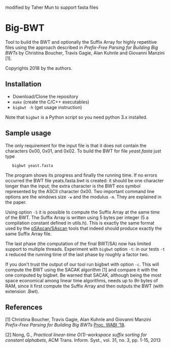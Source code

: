 modified by Taher Mun to support fasta files

# Big-BWT

Tool to build the BWT and optionally the Suffix Array for highly repetitive files using the approach
described in *Prefix-Free Parsing for Building Big BWTs* by 
Christina Boucher, Travis Gagie, Alan Kuhnle and Giovanni Manzini [1].

Copyrights 2018 by the authors. 
 

## Installation

* Download/Clone the repository
* `make` (create the C/C++ executables) 
* `bigbwt -h` (get usage instruction)

Note that `bigbwt` is a Python script so you need python 3.x installed.
 

## Sample usage

The only requirement for the input file is that it does not contain the characters 0x00, 0x01, and 0x02. To build the BWT for file *yeast.fasta* just type

       bigbwt yeast.fasta

The program shows its progress and finally the running time. If no errors occurred the BWT file yeats.fasta.bwt is created: it should be one character longer than the input; the extra character is the BWT eos symbol represented by the ASCII character 0x00. Two important command line options are the windows size `-w` and the modulus `-m`. They are explained in the paper. 

Using option `-S` it is possible to compute the Suffix Array at the same time of the BWT. 
The Suffix Array is written using 5 bytes per integer (5 a compilation constant defined in utils.h). This is exactly the same format used by the [pSAscan/SAscan](https://www.cs.helsinki.fi/group/pads/) tools that indeed should produce exactly the same Suffix Array file. 

The last phase (the computation of the final BWT/SA) now has limited support to multiple threads. 
Experiment with `bigbwt` option `-t`: in our tests `-t 4` reduced the running time of the last phase by roughly a factor two.

If you don't trust the output of our tool run bigbwt with option `-c`. 
This will compute the  BWT using the SACAK algorithm [1] and compare it with the one computed by bigbwt. Be warned that SACAK, although being the most space economical among linear time algorithms, needs up to *9n* bytes of RAM, since it first compute the Suffix Array and then outputs the BWT (with extension .Bwt).


## References

\[1\]  Christina Boucher, Travis Gagie, Alan Kuhnle and Giovanni Manzini 
*Prefix-Free Parsing for Building Big BWTs* [Proc. WABI '18](http://drops.dagstuhl.de/opus/volltexte/2018/9304/).

\[2\] Nong, G., 
*Practical linear-time O(1)-workspace suffix sorting for constant alphabets*, ACM Trans. Inform. Syst., vol. 31, no. 3, pp. 1-15, 2013

